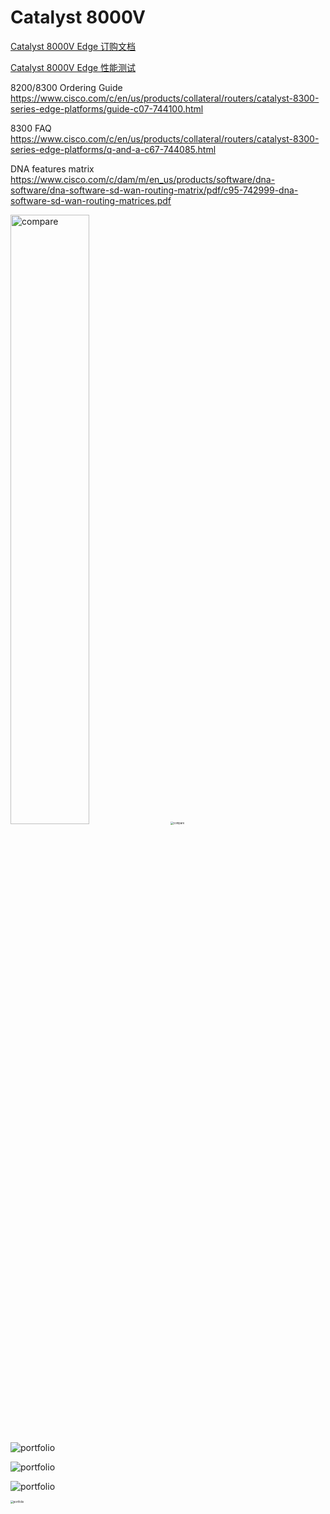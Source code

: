 

# Catalyst 8000V

[Catalyst 8000V Edge 订购文档](https://www.cisco.com/c/en/us/products/collateral/routers/catalyst-8000v-edge-software/nb-06-cat8000v-edge-sw-og-cte-en.html)

[Catalyst 8000V Edge 性能测试](https://www.cisco.com/c/dam/en/us/products/collateral/routers/catalyst-8000v-edge-software/cat-8000v-edge-sw-miercom-report.pdf)



8200/8300 Ordering Guide
https://www.cisco.com/c/en/us/products/collateral/routers/catalyst-8300-series-edge-platforms/guide-c07-744100.html

8300 FAQ
https://www.cisco.com/c/en/us/products/collateral/routers/catalyst-8300-series-edge-platforms/q-and-a-c67-744085.html

DNA features matrix
https://www.cisco.com/c/dam/m/en_us/products/software/dna-software/dna-software-sd-wan-routing-matrix/pdf/c95-742999-dna-software-sd-wan-routing-matrices.pdf





<img src="https://cdn.jsdelivr.net/gh/wang-xiaokai/images/202209281403163.jpg" alt="compare" width="50%" height="50%" />

<img src="https://cdn.jsdelivr.net/gh/wang-xiaokai/images/202209281404801.jpg" alt="compare" style="zoom:30%;" />



![portfolio](https://cdn.jsdelivr.net/gh/wang-xiaokai/images/202209281518806.jpg)

![portfolio](https://cdn.jsdelivr.net/gh/wang-xiaokai/images/202209281518660.jpg)



![portfolio](https://cdn.jsdelivr.net/gh/wang-xiaokai/images/202209281518660.jpg)



<img src="https://cdn.jsdelivr.net/gh/wang-xiaokai/images/202209281518660.jpg" alt="portfolio" style="zoom:30%;" />

















